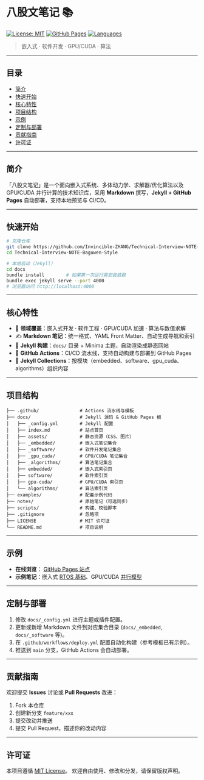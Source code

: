 # 八股文笔记 📚

[![License: MIT](https://img.shields.io/badge/License-MIT-yellow.svg)](LICENSE) [![GitHub Pages](https://img.shields.io/badge/Pages-📖%20Online-blue)](https://invincible-zhang.github.io/Technical-Interview-NOTE-Baguwen-Style/) [![Languages](https://img.shields.io/badge/Langs-C%2B%2B%20%7C%20Python%20%7C%20CUDA-lightgrey)]()

> 嵌入式 · 软件开发 · GPU/CUDA · 算法

---

## 目录

* [简介](#简介)
* [快速开始](#快速开始)
* [核心特性](#核心特性)
* [项目结构](#项目结构)
* [示例](#示例)
* [定制与部署](#定制与部署)
* [贡献指南](#贡献指南)
* [许可证](#许可证)

---

## 简介

「八股文笔记」是一个面向嵌入式系统、多体动力学、求解器/优化算法以及 GPU/CUDA 并行计算的技术知识库，采用 **Markdown** 撰写，**Jekyll + GitHub Pages** 自动部署，支持本地预览与 CI/CD。

---

## 快速开始

```bash
# 克隆仓库
git clone https://github.com/Invincible-ZHANG/Technical-Interview-NOTE-Baguwen-Style.git
cd Technical-Interview-NOTE-Baguwen-Style

# 本地启动（Jekyll）
cd docs
bundle install        # 如果第一次运行需安装依赖
bundle exec jekyll serve --port 4000
# 浏览器访问 http://localhost:4000
```

---

## 核心特性

* 🚀 **领域覆盖**：嵌入式开发 · 软件工程 · GPU/CUDA 加速 · 算法与数值求解
* ✍️ **Markdown 笔记**：统一格式、YAML Front Matter、自动生成导航和索引
* 🔄 **Jekyll 构建**：`docs/` 目录 + Minima 主题，自动渲染成静态网站
* 🔧 **GitHub Actions**：CI/CD 流水线，支持自动构建与部署到 GitHub Pages
* 📂 **Jekyll Collections**：按模块（embedded、software、gpu\_cuda、algorithms）组织内容

---

## 项目结构

```text
├── .github/               # Actions 流水线与模板
├── docs/                  # Jekyll 源码 & GitHub Pages 根
│   ├── _config.yml        # Jekyll 配置
│   ├── index.md           # 站点首页
│   ├── assets/            # 静态资源（CSS、图片）
│   ├── _embedded/         # 嵌入式笔记集合
│   ├── _software/         # 软件开发笔记集合
│   ├── _gpu_cuda/         # GPU/CUDA 笔记集合
│   ├── _algorithms/       # 算法笔记集合
│   ├── embedded/          # 嵌入式索引页
│   ├── software/          # 软件索引页
│   ├── gpu-cuda/          # GPU/CUDA 索引页
│   └── algorithms/        # 算法索引页
├── examples/              # 配套示例代码
├── notes/                 # 原始笔记（可选同步）
├── scripts/               # 构建、校验脚本
├── .gitignore             # 忽略项
├── LICENSE                # MIT 许可证
└── README.md              # 项目说明
```

---

## 示例 

* **在线浏览**： [GitHub Pages 站点](https://invincible-zhang.github.io/Technical-Interview-NOTE-Baguwen-Style/)
* **示例笔记**：嵌入式 [RTOS 基础](/embedded/rtos-basics.html)、GPU/CUDA [并行模型](/gpu-cuda/cuda-intro.html)

---

## 定制与部署

1. 修改 `docs/_config.yml` 进行主题或插件配置。
2. 更新或新增 Markdown 文件到对应集合目录 (`docs/_embedded`, `docs/_software` 等)。
3. 在 `.github/workflows/deploy.yml` 配置自动化构建（参考模板已有示例）。
4. 推送到 `main` 分支，GitHub Actions 会自动部署。

---

## 贡献指南

欢迎提交 **Issues** 讨论或 **Pull Requests** 改进：

1. Fork 本仓库
2. 创建新分支 `feature/xxx`
3. 提交改动并推送
4. 提交 Pull Request，描述你的改动内容

---

## 许可证

本项目遵循 [MIT License](LICENSE)。 欢迎自由使用、修改和分发，请保留版权声明。

